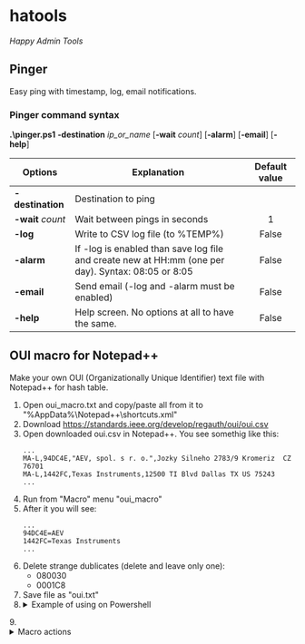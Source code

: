 # hatools
*Happy Admin Tools*
## Pinger
Easy ping with timestamp, log, email notifications.

### Pinger command syntax

**.\pinger.ps1** **-destination** *ip_or_name* [**-wait** *count*] [**-alarm**] [**-email**] [**-help**] 

|Options|Explanation|Default value|
|---|---|:---:|
|**-destination**|Destination to ping||
|**-wait** *count*|Wait between pings in seconds|1|
|**-log**| Write to CSV log file (to %TEMP%)|False|
|**-alarm**|If -log is enabled than save log file and create new at HH:mm (one per day). Syntax: 08:05 or 8:05|False|
|**-email**|Send email (-log and -alarm must be enabled)|False|
|**-help**|Help screen. No options at all to have the same.|False|

## OUI macro for Notepad++
Make your own OUI (Organizationally Unique Identifier) text file with Notepad++ for hash table.
1. Open oui_macro.txt and copy/paste all from it to "%AppData%\Notepad++\shortcuts.xml"
2. Download https://standards.ieee.org/develop/regauth/oui/oui.csv
3. Open downloaded oui.csv in Notepad++. You see somethig like this:
    ```
    ...
    MA-L,94DC4E,"AEV, spol. s r. o.",Jozky Silneho 2783/9 Kromeriz  CZ 76701 
    MA-L,1442FC,Texas Instruments,12500 TI Blvd Dallas TX US 75243 
    ...
    ```
4. Run from "Macro" menu "oui_macro"
5. After it you will see:
    ```
    ...
    94DC4E=AEV
    1442FC=Texas Instruments
    ...
    ```
6. Delete strange dublicates (delete and leave only one):
    - 080030 
    - 0001C8
7. Save file as "oui.txt"
8. <details>
    <summary>Example of using on Powershell</summary>
    ```
    $oui = Get-Content -raw .\oui.txt | ConvertFrom-StringData
    $MAC=("cc-b1-1a-5b-c1-b9").ToUpper()
    $vendor = $oui[$MAC.replace(':', '').replace('-', '')[0..5] -join '']
    Remove-Variable $oui
    $vendor
    Samsung Electronics Co.
    ```
</details>
9. <details>
    <summary>Macro actions</summary>

    ```
    replace

    MA-L,
    <nothing!>

    ([0-9a-fA-F]{6},)("(.*?)")((,".*")|(.*))
    \1\2
    
    ^([0-9a-fA-F]{6}),
    "\1",

    ^("[0-9a-fA-F]{6}",)(.*?)$
    \1\2"

    ^("[0-9a-fA-F]{6}",)([^"](.*?))$
    \1"\2

    ","
    =

    "
    <nothing!>

    ^(.*=[^,]*)(.*)
    \1
    ```
</details>